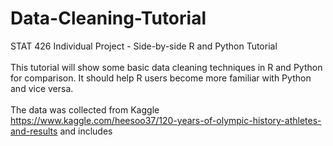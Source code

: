 # Data-Cleaning-Tutorial
STAT 426 Individual Project - Side-by-side R and Python Tutorial
<br>
<br>
This tutorial will show some basic data cleaning techniques in R and Python for comparison. It should help R users become more familiar with Python and vice versa.
<br>
<br>
The data was collected from Kaggle https://www.kaggle.com/heesoo37/120-years-of-olympic-history-athletes-and-results and includes
